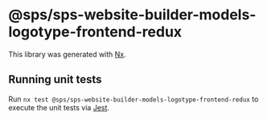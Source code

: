 # @sps/sps-website-builder-models-logotype-frontend-redux

This library was generated with [Nx](https://nx.dev).

## Running unit tests

Run `nx test @sps/sps-website-builder-models-logotype-frontend-redux` to execute the unit tests via [Jest](https://jestjs.io).
